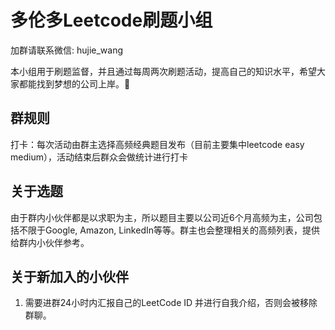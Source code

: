 # 多伦多Leetcode刷题小组

加群请联系微信: hujie_wang 

本小组用于刷题监督，并且通过每周两次刷题活动，提高自己的知识水平，希望大家都能找到梦想的公司上岸。🐶

## 群规则
打卡：每次活动由群主选择高频经典题目发布（目前主要集中leetcode easy medium），活动结束后群众会做统计进行打卡
## 关于选题
由于群内小伙伴都是以求职为主，所以题目主要以公司近6个月高频为主，公司包括不限于Google, Amazon, LinkedIn等等。群主也会整理相关的高频列表，提供给群内小伙伴参考。
## 关于新加入的小伙伴
1. 需要进群24小时内汇报自己的LeetCode ID 并进行自我介绍，否则会被移除群聊。
